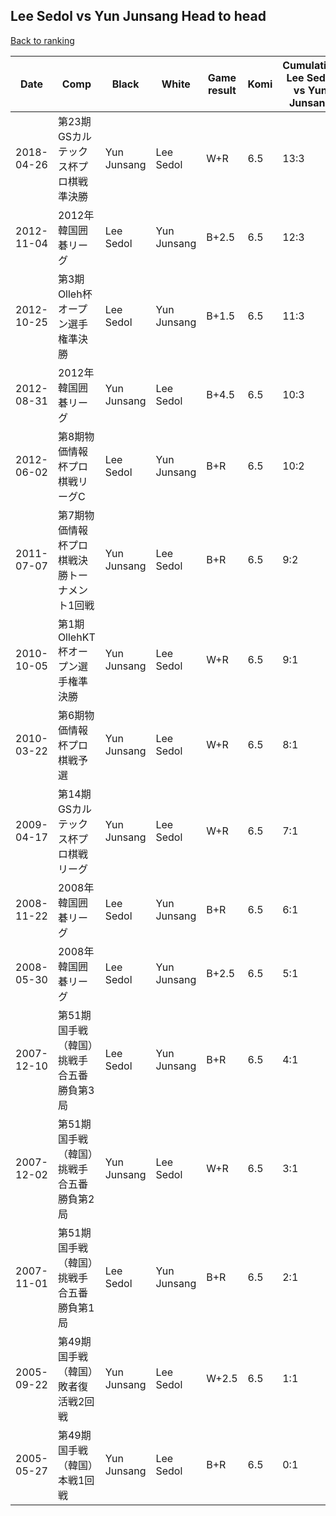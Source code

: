 ## Lee Sedol vs Yun Junsang Head to head

[Back to ranking](../../index.md)




| **Date** | **Comp** | **Black** | **White** | **Game result** | **Komi** | **Cumulative Lee Sedol vs Yun Junsang** | **Lee Sedol streak** | **Yun Junsang streak** | 
| --- | --- | --- | --- | --- | --- | --- | --- | --- |
| 2018-04-26 | 第23期GSカルテックス杯プロ棋戦準決勝 | Yun Junsang | Lee Sedol | W+R | 6.5 | 13:3 | 3 | 0 | 
| 2012-11-04 | 2012年韓国囲碁リーグ | Lee Sedol | Yun Junsang | B+2.5 | 6.5 | 12:3 | 2 | 0 | 
| 2012-10-25 | 第3期Olleh杯オープン選手権準決勝 | Lee Sedol | Yun Junsang | B+1.5 | 6.5 | 11:3 | 1 | 0 | 
| 2012-08-31 | 2012年韓国囲碁リーグ | Yun Junsang | Lee Sedol | B+4.5 | 6.5 | 10:3 | 0 | 1 | 
| 2012-06-02 | 第8期物価情報杯プロ棋戦リーグC | Lee Sedol | Yun Junsang | B+R | 6.5 | 10:2 | 1 | 0 | 
| 2011-07-07 | 第7期物価情報杯プロ棋戦決勝トーナメント1回戦 | Yun Junsang | Lee Sedol | B+R | 6.5 | 9:2 | 0 | 1 | 
| 2010-10-05 | 第1期OllehKT杯オープン選手権準決勝 | Yun Junsang | Lee Sedol | W+R | 6.5 | 9:1 | 9 | 0 | 
| 2010-03-22 | 第6期物価情報杯プロ棋戦予選 | Yun Junsang | Lee Sedol | W+R | 6.5 | 8:1 | 8 | 0 | 
| 2009-04-17 | 第14期GSカルテックス杯プロ棋戦リーグ | Yun Junsang | Lee Sedol | W+R | 6.5 | 7:1 | 7 | 0 | 
| 2008-11-22 | 2008年韓国囲碁リーグ | Lee Sedol | Yun Junsang | B+R | 6.5 | 6:1 | 6 | 0 | 
| 2008-05-30 | 2008年韓国囲碁リーグ | Lee Sedol | Yun Junsang | B+2.5 | 6.5 | 5:1 | 5 | 0 | 
| 2007-12-10 | 第51期国手戦（韓国）挑戦手合五番勝負第3局 | Lee Sedol | Yun Junsang | B+R | 6.5 | 4:1 | 4 | 0 | 
| 2007-12-02 | 第51期国手戦（韓国）挑戦手合五番勝負第2局 | Yun Junsang | Lee Sedol | W+R | 6.5 | 3:1 | 3 | 0 | 
| 2007-11-01 | 第51期国手戦（韓国）挑戦手合五番勝負第1局 | Lee Sedol | Yun Junsang | B+R | 6.5 | 2:1 | 2 | 0 | 
| 2005-09-22 | 第49期国手戦（韓国）敗者復活戦2回戦 | Yun Junsang | Lee Sedol | W+2.5 | 6.5 | 1:1 | 1 | 0 | 
| 2005-05-27 | 第49期国手戦（韓国）本戦1回戦 | Yun Junsang | Lee Sedol | B+R | 6.5 | 0:1 | 0 | 1 |




